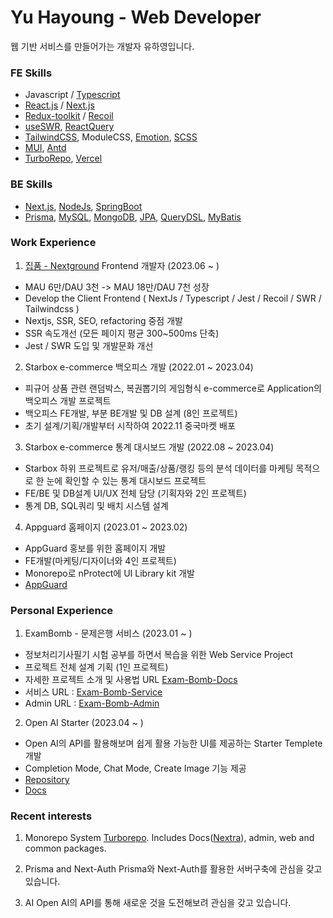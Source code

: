 # Yu Hayoung - Web Developer

웹 기반 서비스를 만들어가는 개발자 유하영입니다.

### FE Skills
 - Javascript / [Typescript](https://www.typescriptlang.org/)
 - [React.js](https://reactjs.org/) / [Next.js](https://nextjs.org/)
 - [Redux-toolkit](https://redux-toolkit.js.org/) / [Recoil](https://recoiljs.org/)
 - [useSWR](https://swr.vercel.app/ko), [ReactQuery](https://react-query-v3.tanstack.com/)
 - [TailwindCSS](https://tailwindcss.com/), ModuleCSS, [Emotion](https://emotion.sh/), [SCSS](https://sass-lang.com/)
 - [MUI](https://mui.com), [Antd](https://ant.design)
 - [TurboRepo](https://turbo.build/), [Vercel](https://vercel.com/)

### BE Skills
 - [Next.js](https://nextjs.org/), [NodeJs](https://nodejs.org/), [SpringBoot](https://spring.io/)
 - [Prisma](https://www.prisma.io/), [MySQL](https://www.mysql.com/), [MongoDB](https://www.mongodb.com/), [JPA](https://spring.io/projects/spring-data-jpa), [QueryDSL](http://querydsl.com/), [MyBatis](https://mybatis.org/mybatis-3/)


### Work Experience
1. [집품 - Nextground](https://zippoom.com) Frontend 개발자 (2023.06 ~ )
 - MAU 6만/DAU 3천 -> MAU 18만/DAU 7천 성장
 - Develop the Client Frontend ( NextJs / Typescript / Jest / Recoil / SWR / Tailwindcss )
 - Nextjs, SSR, SEO, refactoring 중점 개발
 - SSR 속도개선 (모든 페이지 평균 300~500ms 단축)
 - Jest / SWR 도입 및 개발문화 개선

2. Starbox e-commerce 백오피스 개발 (2022.01 ~ 2023.04)
 - 피규어 상품 관련 랜덤박스, 복권뽑기의 게임형식 e-commerce로 Application의 백오피스 개발 프로젝트
 - 백오피스 FE개발, 부분 BE개발 및 DB 설계 (8인 프로젝트)
 - 초기 설계/기획/개발부터 시작하여 2022.11 중국마켓 배포
 
3. Starbox e-commerce 통계 대시보드 개발 (2022.08 ~ 2023.04)
 - Starbox 하위 프로젝트로 유저/매출/상품/랭킹 등의 분석 데이터를 마케팅 목적으로 한 눈에 확인할 수 있는 통계 대시보드 프로젝트
 - FE/BE 및 DB설계 UI/UX 전체 담당 (기획자와 2인 프로젝트)
 - 통계 DB, SQL쿼리 및 배치 시스템 설계
<!--
 ex) 유저페이지
 <img src="https://user-images.githubusercontent.com/78658208/234579660-48fe3138-9fab-44ba-9062-48e7fc63f03e.png" width="30%">
 -->
 
4. Appguard 홈페이지 (2023.01 ~ 2023.02)
 - AppGuard 홍보를 위한 홈페이지 개발
 - FE개발(마케팅/디자이너와 4인 프로젝트)
 - Monorepo로 nProtect에 UI Library kit 개발
 - [AppGuard](https://appguard.nprotect.com/kr/)


### Personal Experience
1. ExamBomb - 문제은행 서비스 (2023.01 ~ )
 - 정보처리기사필기 시험 공부를 하면서 복습을 위한 Web Service Project
 - 프로젝트 전체 설계 기획 (1인 프로젝트)
 - 자세한 프로젝트 소개 및 사용법 URL [Exam-Bomb-Docs](https://exam-bomb-docs.vercel.app) 
 - 서비스 URL : [Exam-Bomb-Service](https://exam-bomb-service.vercel.app)
 - Admin URL : [Exam-Bomb-Admin](https://exam-bomb-admin.vercel.app)

2. Open AI Starter (2023.04 ~ )
 - Open AI의 API를 활용해보며 쉽게 활용 가능한 UI를 제공하는 Starter Templete 개발
 - Completion Mode, Chat Mode, Create Image 기능 제공
 - [Repository](https://github.com/glory4god/openai-starter)
 - [Docs](https://openai-starter-docs.vercel.app/)

### Recent interests
1. Monorepo System
[Turborepo](https://turbo.build/). Includes Docs([Nextra](https://nextra.site/)), admin, web and common packages.

2. Prisma and Next-Auth
Prisma와 Next-Auth를 활용한 서버구축에 관심을 갖고 있습니다.

3. AI
Open AI의 API를 통해 새로운 것을 도전해보려 관심을 갖고 있습니다.

<!-- 4. Next13 version & Eslint
Next13과 Prisma를 이용하여 Rest API가 없는 프로젝트 구성에 관심을 갖고 있습니다. ( vercel/commerce )
unicorn 플러그인을 통해 파워풀한 ESlint rules를 적용해갑니다.
[Repository](https://github.com/glory4god/next13-prisma-template)
 -->

<!--  [![Anurag's github stats](https://github-readme-stats.vercel.app/api?username=glory4god)](https://github.com/anuraghazra/github-readme-stats)  -->
